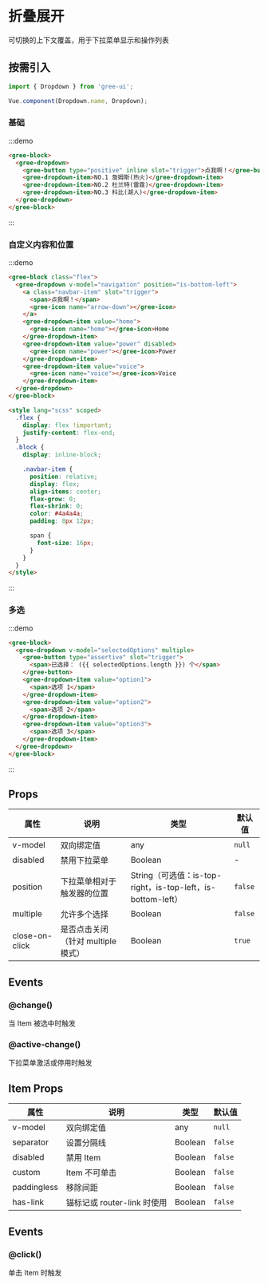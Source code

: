 # 折叠展开

可切换的上下文覆盖，用于下拉菜单显示和操作列表

## 按需引入

```javascript
import { Dropdown } from 'gree-ui';

Vue.component(Dropdown.name, Dropdown);
```

### 基础

:::demo

```html
<gree-block>
  <gree-dropdown>
    <gree-button type="positive" inline slot="trigger">点我啊！</gree-button>
    <gree-dropdown-item>NO.1 詹姆斯(热火)</gree-dropdown-item>
    <gree-dropdown-item>NO.2 杜兰特(雷霆)</gree-dropdown-item>
    <gree-dropdown-item>NO.3 科比(湖人)</gree-dropdown-item>
  </gree-dropdown>
</gree-block>
```

:::

### 自定义内容和位置

:::demo

```html
<gree-block class="flex">
  <gree-dropdown v-model="navigation" position="is-bottom-left">
    <a class="navbar-item" slot="trigger">
      <span>点我啊！</span>
      <gree-icon name="arrow-down"></gree-icon>
    </a>
    <gree-dropdown-item value="home">
      <gree-icon name="home"></gree-icon>Home
    </gree-dropdown-item>
    <gree-dropdown-item value="power" disabled>
      <gree-icon name="power"></gree-icon>Power
    </gree-dropdown-item>
    <gree-dropdown-item value="voice">
      <gree-icon name="voice"></gree-icon>Voice
    </gree-dropdown-item>
  </gree-dropdown>
</gree-block>

<style lang="scss" scoped>
  .flex {
    display: flex !important;
    justify-content: flex-end;
  }
  .block {
    display: inline-block;

    .navbar-item {
      position: relative;
      display: flex;
      align-items: center;
      flex-grow: 0;
      flex-shrink: 0;
      color: #4a4a4a;
      padding: 8px 12px;

      span {
        font-size: 16px;
      }
    }
  }
</style>
```

:::

### 多选

:::demo

```html
<gree-block>
  <gree-dropdown v-model="selectedOptions" multiple>
    <gree-button type="assertive" slot="trigger">
      <span>已选择： ({{ selectedOptions.length }}) 个</span>
    </gree-button>
    <gree-dropdown-item value="option1">
      <span>选项 1</span>
    </gree-dropdown-item>
    <gree-dropdown-item value="option2">
      <span>选项 2</span>
    </gree-dropdown-item>
    <gree-dropdown-item value="option3">
      <span>选项 3</span>
    </gree-dropdown-item>
  </gree-dropdown>
</gree-block>
```

:::

## Props

| 属性           | 说明                               | 类型                                                        | 默认值  |
| -------------- | ---------------------------------- | ----------------------------------------------------------- | ------- |
| v-model        | 双向绑定值                         | any                                                         | `null`  |
| disabled       | 禁用下拉菜单                       | Boolean                                                     | \-      |
| position       | 下拉菜单相对于触发器的位置         | String（可选值：is-top-right，is-top-left，is-bottom-left） | `false` |
| multiple       | 允许多个选择                       | Boolean                                                     | `false` |
| close-on-click | 是否点击关闭（针对 multiple 模式） | Boolean                                                     | `true`  |

## Events

### @change()

当 Item 被选中时触发

### @active-change()

下拉菜单激活或停用时触发

## Item Props

| 属性        | 说明                        | 类型    | 默认值  |
| ----------- | --------------------------- | ------- | ------- |
| v-model     | 双向绑定值                  | any     | `null`  |
| separator   | 设置分隔线                  | Boolean | `false` |
| disabled    | 禁用 Item                   | Boolean | `false` |
| custom      | Item 不可单击               | Boolean | `false` |
| paddingless | 移除间距                    | Boolean | `false` |
| has-link    | 锚标记或 router-link 时使用 | Boolean | `false` |

## Events

### @click()

单击 Item 时触发

<script>
export default {
  data() {
    return {
      navigation: 'home',
      selectedOptions: []
    };
  }
};
</script>

<style lang="less" scoped>
.flex {
  display: flex !important;
  justify-content: flex-end;
}
.block {
  display: inline-block;

  .navbar-item {
    position: relative;
    display: flex;
    align-items: center;
    flex-grow: 0;
    flex-shrink: 0;
    color: #4a4a4a;
    padding: 8px 12px;

    span {
      font-size: 16px;
    }
  }
  .dropdown {
    color: #404657;
  }
}
</style>
